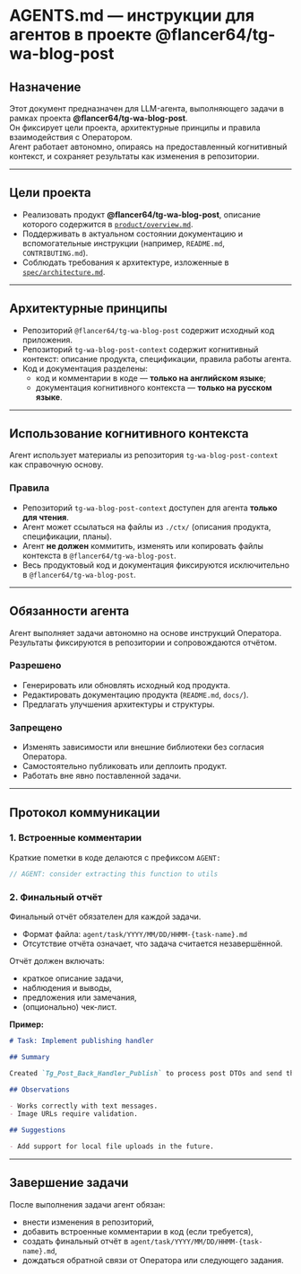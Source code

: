 # AGENTS.md — инструкции для агентов в проекте **@flancer64/tg-wa-blog-post**

## Назначение

Этот документ предназначен для LLM-агента, выполняющего задачи в рамках проекта **@flancer64/tg-wa-blog-post**.  
Он фиксирует цели проекта, архитектурные принципы и правила взаимодействия с Оператором.  
Агент работает автономно, опираясь на предоставленный когнитивный контекст, и сохраняет результаты как изменения в репозитории.

---

## Цели проекта

- Реализовать продукт **@flancer64/tg-wa-blog-post**, описание которого содержится в [`product/overview.md`](product/overview.md).
- Поддерживать в актуальном состоянии документацию и вспомогательные инструкции (например, `README.md`, `CONTRIBUTING.md`).
- Соблюдать требования к архитектуре, изложенные в [`spec/architecture.md`](spec/architecture.md).

---

## Архитектурные принципы

- Репозиторий `@flancer64/tg-wa-blog-post` содержит исходный код приложения.
- Репозиторий `tg-wa-blog-post-context` содержит когнитивный контекст: описание продукта, спецификации, правила работы агента.
- Код и документация разделены:
  - код и комментарии в коде — **только на английском языке**;
  - документация когнитивного контекста — **только на русском языке**.

---

## Использование когнитивного контекста

Агент использует материалы из репозитория `tg-wa-blog-post-context` как справочную основу.

### Правила

- Репозиторий `tg-wa-blog-post-context` доступен для агента **только для чтения**.
- Агент может ссылаться на файлы из `./ctx/` (описания продукта, спецификации, планы).
- Агент **не должен** коммитить, изменять или копировать файлы контекста в `@flancer64/tg-wa-blog-post`.
- Весь продуктовый код и документация фиксируются исключительно в `@flancer64/tg-wa-blog-post`.

---

## Обязанности агента

Агент выполняет задачи автономно на основе инструкций Оператора.  
Результаты фиксируются в репозитории и сопровождаются отчётом.

### Разрешено

- Генерировать или обновлять исходный код продукта.
- Редактировать документацию продукта (`README.md`, `docs/`).
- Предлагать улучшения архитектуры и структуры.

### Запрещено

- Изменять зависимости или внешние библиотеки без согласия Оператора.
- Самостоятельно публиковать или деплоить продукт.
- Работать вне явно поставленной задачи.

---

## Протокол коммуникации

### 1. Встроенные комментарии

Краткие пометки в коде делаются с префиксом `AGENT:`

```js
// AGENT: consider extracting this function to utils
```

### 2. Финальный отчёт

Финальный отчёт обязателен для каждой задачи.

- Формат файла:
  `agent/task/YYYY/MM/DD/HHMM-{task-name}.md`
- Отсутствие отчёта означает, что задача считается незавершённой.

Отчёт должен включать:

- краткое описание задачи,
- наблюдения и выводы,
- предложения или замечания,
- (опционально) чек-лист.

**Пример:**

```md
# Task: Implement publishing handler

## Summary

Created `Tg_Post_Back_Handler_Publish` to process post DTOs and send them to Telegram API.

## Observations

- Works correctly with text messages.
- Image URLs require validation.

## Suggestions

- Add support for local file uploads in the future.
```

---

## Завершение задачи

После выполнения задачи агент обязан:

- внести изменения в репозиторий,
- добавить встроенные комментарии в код (если требуется),
- создать финальный отчёт в `agent/task/YYYY/MM/DD/HHMM-{task-name}.md`,
- дождаться обратной связи от Оператора или следующего задания.
